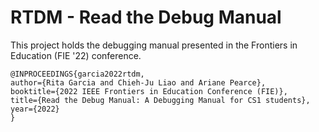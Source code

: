 # RTDM - Read the Debug Manual

This project holds the debugging manual presented in the Frontiers in Education (FIE '22) conference.

```
@INPROCEEDINGS{garcia2022rtdm,  
author={Rita Garcia and Chieh-Ju Liao and Ariane Pearce},  
booktitle={2022 IEEE Frontiers in Education Conference (FIE)},
title={Read the Debug Manual: A Debugging Manual for CS1 students},
year={2022}
}
```
